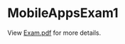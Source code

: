# MobileAppsExam1

View  [Exam.pdf](https://github.com/oiricaud/MobileAppsExam1/blob/master/exam1.pdf) for more details.

